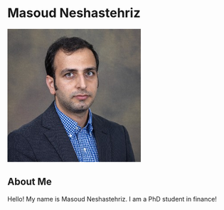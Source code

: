 # Masoud Neshastehriz
![Profile Picture](../images/Masoud.jpg)

## About Me

Hello! My name is Masoud Neshastehriz. I am a PhD student in finance!